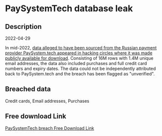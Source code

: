 # PaySystemTech database leak

## Description

2022-04-29

In mid-2022, <a href="https://twitter.com/troyhunt/status/1711145477872431529" target="_blank" rel="noopener">data alleged to have been sourced from the Russian payment provider PaySystem.tech appeared in hacking circles where it was made publicly available for download</a>. Consisting of 16M rows with 1.4M unique email addresses, the data also included purchases and full credit card numbers and expiry dates. The data could not be independently attributed back to PaySystem.tech and the breach has been flagged as &quot;unverified&quot;.

## Breached data

Credit cards, Email addresses, Purchases

## Free download Link

[PaySystemTech breach Free Download Link](https://link-to.net/1229997/482.09459869078785/dynamic/?r=aHR0cHM6Ly93d3cubWVkaWFmaXJlLmNvbS92aWV3L281NVJsa0JFc21ORGJyTi9wYXlzeXN0ZW0udGVjaC9maWxl)